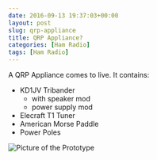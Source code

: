 ```yaml
---
date: 2016-09-13 19:37:03+00:00
layout: post
slug: qrp-appliance
title: QRP Appliance?
categories: [Ham Radio]
tags: [Ham Radio]
---
```


A QRP Appliance comes to live. It contains:

- KD1JV Tribander
  - with speaker mod
  - power supply mod
- Elecraft T1 Tuner
- American Morse Paddle
- Power Poles

![Picture of the Prototype](appliance.png)
